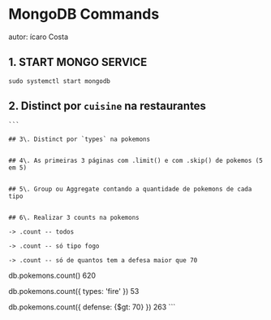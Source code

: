 # MongoDB Commands

autor: ícaro Costa

## 1\. START MONGO SERVICE

```
sudo systemctl start mongodb
```

## 2\. Distinct por `cuisine` na restaurantes

````
```

## 3\. Distinct por `types` na pokemons
````

```

## 4\. As primeiras 3 páginas com .limit() e com .skip() de pokemos (5 em 5)
```

```

## 5\. Group ou Aggregate contando a quantidade de pokemons de cada tipo
```

```

## 6\. Realizar 3 counts na pokemons

-> .count -- todos

-> .count -- só tipo fogo

-> .count -- só de quantos tem a defesa maior que 70
```

db.pokemons.count() 620

db.pokemons.count({ types: 'fire' }) 53

db.pokemons.count({ defense: {$gt: 70} }) 263 ```
